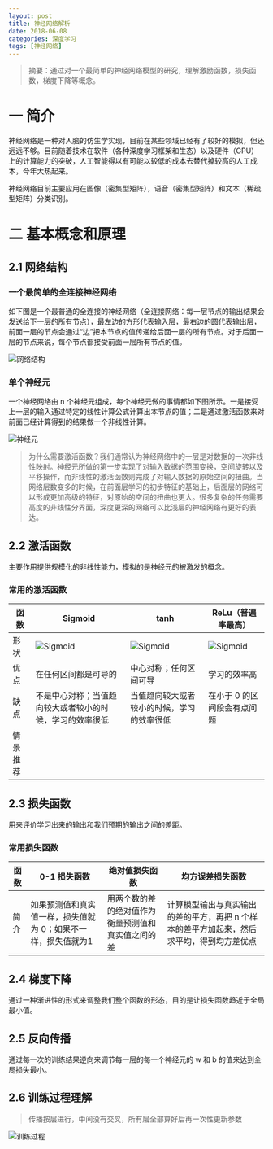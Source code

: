 ```yaml
---
layout: post
title: 神经网络解析
date: 2018-06-08
categories: 深度学习
tags: [神经网络]
---
```


> 摘要：通过对一个最简单的神经网络模型的研究，理解激励函数，损失函数，梯度下降等概念。

# 一 简介

神经网络是一种对人脑的仿生学实现，目前在某些领域已经有了较好的模拟，但还远远不够。目前随着技术在软件（各种深度学习框架和生态）以及硬件（GPU）上的计算能力的突破，人工智能得以有可能以较低的成本去替代掉较高的人工成本，今年大热起来。

神经网络目前主要应用在图像（密集型矩阵），语音（密集型矩阵）和文本（稀疏型矩阵）分类识别。

# 二 基本概念和原理

## 2.1 网络结构

### 一个最简单的全连接神经网络

如下图是一个最普通的全连接的神经网络（全连接网络：每一层节点的输出结果会发送给下一层的所有节点），最左边的方形代表输入层，最右边的圆代表输出层，前面一层的节点会通过“边”把本节点的值传递给后面一层的所有节点。对于后面一层的节点来说，每个节点都接受前面一层所有节点的值。

![网络结构](http://blog.luojia.ren/images/神经网络/网络结构.png)

### 单个神经元

一个神经网络由 n 个神经元组成，每个神经元做的事情都如下图所示。一是接受上一层的输入通过特定的线性计算公式计算出本节点的值；二是通过激活函数来对前面已经计算得到的结果做一个非线性计算。

![神经元](http://blog.luojia.ren/images/神经网络/神经元.png)

> 为什么需要激活函数？我们通常认为神经网络中的一层是对数据的一次非线性映射。神经元所做的第一步实现了对输入数据的范围变换，空间旋转以及平移操作，而非线性的激活函数则完成了对输入数据的原始空间的扭曲。当网络层数变多的时候，在前面层学习的初步特征的基础上，后面层的网络可以形成更加高级的特征，对原始的空间的扭曲也更大。很多复杂的任务需要高度的非线性分界面，深度更深的网络可以比浅层的神经网络有更好的表达。


## 2.2 激活函数

主要作用提供规模化的非线性能力，模拟的是神经元的被激发的概念。

### 常用的激活函数

函数| Sigmoid | tanh | ReLu（普遍率最高）
--- | ---| ---| ---
形状 | ![Sigmoid](http://blog.luojia.ren/images/神经网络/sigmoid.png) | ![Sigmoid](http://blog.luojia.ren/images/神经网络/tanh.png) | ![Sigmoid](http://blog.luojia.ren/images/神经网络/relu.png)
优点 | 在任何区间都是可导的| 中心对称；任何区间可导 | 学习的效率高
缺点 | 不是中心对称；当值趋向较大或者较小的时候，学习的效率很低 | 当值趋向较大或者较小的时候，学习的效率很低 | 在小于 0 的区间段会有点问题
情景推荐 | | |

## 2.3 损失函数

用来评价学习出来的输出和我们预期的输出之间的差距。

### 常用损失函数

函数| 0-1 损失函数 | 绝对值损失函数 | 均方误差损失函数
--- | ---| ---| ---
简介 | 如果预测值和真实值一样，损失值就为 0；如果不一样，损失值就为1 | 用两个数的差的绝对值作为衡量预测值和真实值之间的差 | 计算模型输出与真实输出的差的平方，再把 n 个样本的差平方加起来，然后求平均，得到均方差优点 | 在任何区间都是可导的| 中心对称；任何区间可导 | 学习的效率高


## 2.4 梯度下降

通过一种渐进性的形式来调整我们整个函数的形态，目的是让损失函数趋近于全局最小值。


## 2.5 反向传播

通过每一次的训练结果逆向来调节每一层的每一个神经元的 w 和 b 的值来达到全局损失最小。

## 2.6 训练过程理解

> 传播按层进行，中间没有交叉，所有层全部算好后再一次性更新参数

![训练过程](http://blog.luojia.ren/images/神经网络/训练过程.png)